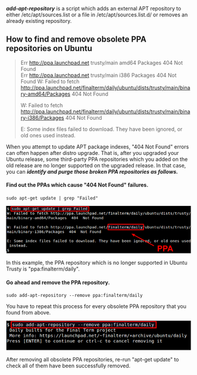***add-apt-repository***  is  a  script  which adds an external APT repository to either /etc/apt/sources.list or a file in /etc/apt/sources.list.d/ or removes an already existing repository.

## How to find and remove obsolete PPA repositories on Ubuntu

> Err http://ppa.launchpad.net trusty/main amd64 Packages  404  Not Found  
> Err http://ppa.launchpad.net trusty/main i386 Packages  404  Not Found
> W: Failed to fetch http://ppa.launchpad.net/finalterm/daily/ubuntu/dists/trusty/main/binary-amd64/Packages  404  Not Found
> 
> W: Failed to fetch http://ppa.launchpad.net/finalterm/daily/ubuntu/dists/trusty/main/binary-i386/Packages  404  Not Found
> 
> E: Some index files failed to download. They have been ignored, or old ones used instead.

When you attempt to update APT package indexes, "404 Not Found" errors can often happen after distro upgrade. That is, after you upgraded your Ubuntu release, some third-party PPA repositories which you added on the old release are no longer supported on the upgraded release. In that case, you can ***identify and purge those broken PPA repositories as follows.***

#### Find out the PPAs which cause "404 Not Found" failures.

```
sudo apt-get update | grep "Failed"
```

![](img/add-apt-repository/fig1.png?raw=true)

In this example, the PPA repository which is no longer supported in Ubuntu Trusty is "ppa:finalterm/daily".

#### Go ahead and remove the PPA repository.

```
sudo add-apt-repository --remove ppa:finalterm/daily
```

You have to repeat this process for every obsolete PPA repository that you found from above.

![](img/add-apt-repository/fig2.png?raw=true)

After removing all obsolete PPA repositories, re-run "apt-get update" to check all of them have been successfully removed.
